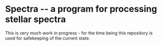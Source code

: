 # Spectra -- a program for processing stellar spectra

This is very much work in progress - for the time being this repository
is used for safekeeping of the current state.
